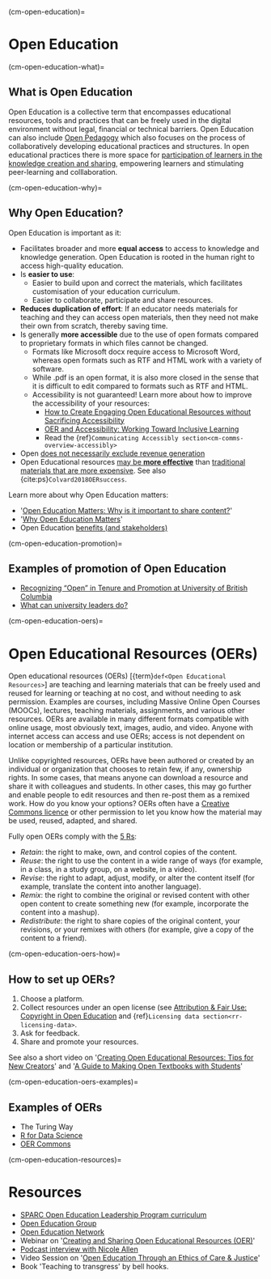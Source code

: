 (cm-open-education)=
# Open Education 

(cm-open-education-what)=
## What is Open Education
Open Education is a collective term that encompasses educational resources, tools and practices that can be freely used in the digital environment without legal, financial or technical barriers. 
Open Education can also include [Open Pedagogy](http://openpedagogy.org/open-pedagogy/) which also focuses on the process of collaboratively developing educational practices and structures. 
In open educational practices there is more space for [participation of learners in the knowledge creation and sharing](https://opencontent.org/blog/archives/2975), empowering learners and stimulating peer-learning and colllaboration.  

(cm-open-education-why)=
## Why Open Education?

Open Education is important as it:

- Facilitates broader and more **equal access** to access to knowledge and knowledge generation.
Open Education is rooted in the human right to access high-quality education.
- Is **easier to use**: 
    - Easier to build upon and correct the materials, which facilitates customisation of your education curriculum.
    - Easier to collaborate, participate and share resources.
- **Reduces duplication of effort**: If an educator needs materials for teaching and they can access open materials, then they need not make their own from scratch, thereby saving time.
- Is generally **more accessible** due to the use of open formats compared to proprietary formats in which files cannot be changed. 
    - Formats like Microsoft docx require access to Microsoft Word, whereas open formats such as RTF and HTML work with a variety of software. 
    - While .pdf is an open format, it is also more closed in the sense that it is difficult to edit compared to formats such as RTF and HTML. 
    - Accessibility is not guaranteed! 
Learn more about how to improve the accessibility of your resources: 
        - [How to Create Engaging Open Educational Resources without Sacrificing Accessibility](https://www.youtube.com/watch?v=UtOCI5TqtQI)
        - [OER and Accessibility: Working Toward Inclusive Learning](https://sparcopen.org/news/2018/oer-accessibility-working-toward-inclusive-learning/)
        - Read the {ref}`Communicating Accessibly section<cm-comms-overview-accessibly>`
- Open [does not necessarily exclude revenue generation](https://edscoop.com/how-traditional-textbook-publishers-can-do-well-by-the-oer-community/)
- Open Educational resources [may be **more effective**](http://openedgroup.org/review) than [traditional materials that are more expensive](https://www.huffpost.com/entry/college-textbooks-do-you_b_8261086). 
See also {cite:ps}`Colvard2018OERsuccess`. 

Learn more about why Open Education matters: 
- '[Open Education Matters: Why is it important to share content?](https://www.youtube.com/watch?v=dTNnxPcY49Q)' 
- '[Why Open Education Matters](https://www.youtube.com/watch?v=gJWbVt2Nc-I&list=PL741678F352148469)'
- Open Education [benefits (and stakeholders)](https://openeducationalresources.pbworks.com/w/page/24838012/Stakeholders%20and%20benefits)

(cm-open-education-promotion)=
## Examples of promotion of Open Education
- [Recognizing “Open” in Tenure and Promotion at University of British Columbia](https://sparcopen.org/news/2017/recognizing-open-tenure-promotion-ubc/) 
- [What can university leaders do?](https://sparcopen.org/events/sparc-more-2016/what-university-leaders-can-do-to-promote-open-and-how-librarians-might-help/)


(cm-open-education-oers)=
# Open Educational Resources (OERs)

Open educational resources (OERs) [{term}`def<Open Educational Resources>`] are teaching and learning materials that can be freely used and reused for learning or teaching at no cost, and without needing to ask permission. Examples are courses, including Massive Online Open Courses (MOOCs), lectures, teaching materials, assignments, and various other resources. OERs are available in many different formats compatible with online usage, most obviously text, images, audio, and video. Anyone with internet access can access and use OERs; access is not dependent on location or membership of a particular institution.

Unlike copyrighted resources, OERs have been authored or created by an individual or organization that chooses to retain few, if any, ownership rights. In some cases, that means anyone can download a resource and share it with colleagues and students. In other cases, this may go further and enable people to edit resources and then re-post them as a remixed work. How do you know your options? OERs often have a [Creative Commons licence](https://creativecommons.org/) or other permission to let you know how the material may be used, reused, adapted, and shared.

Fully open OERs comply with the [5 Rs](http://opencontent.org/definition/):

- _Retain_: the right to make, own, and control copies of the content.
- _Reuse_: the right to use the content in a wide range of ways (for example, in a class, in a study group, on a website, in a video).
- _Revise_: the right to adapt, adjust, modify, or alter the content itself (for example, translate the content into another language).
- _Remix_: the right to combine the original or revised content with other open content to create something new (for example, incorporate the content into a mashup).
- _Redistribute_: the right to share copies of the original content, your revisions, or your remixes with others (for example, give a copy of the content to a friend).

(cm-open-education-oers-how)=
## How to set up OERs? 

1. Choose a platform.
2. Collect resources under an open license (see [Attribution & Fair Use: Copyright in Open Education](https://www.youtube.com/watch?v=jGTUHdadqJU) and {ref}`Licensing data section<rr-licensing-data>`.
3. Ask for feedback.
4. Share and promote your resources.

See also a short video on '[Creating Open Educational Resources: Tips for New Creators](https://www.youtube.com/watch?v=DV-HiWtMq1U)' and '[A Guide to Making Open Textbooks with Students](https://press.rebus.community/makingopentextbookswithstudents/)'

(cm-open-education-oers-examples)=
## Examples of OERs
- The Turing Way
- [R for Data Science](https://r4ds.had.co.nz/)
- [OER Commons](https://www.oercommons.org/)

(cm-open-education-resources)=
# Resources
- [SPARC Open Education Leadership Program curriculum](https://sparcopen.org/our-work/open-education-leadership-program/curriculum/)
- [Open Education Group](https://openedgroup.org/)
- [Open Education Network](https://open.umn.edu/oen/)
- Webinar on '[Creating and Sharing Open Educational Resources (OER)](https://www.youtube.com/watch?v=6JgoUbED4rM)'
- [Podcast interview with Nicole Allen](https://leadinglinespod.com/episodes/episode-029-nicole-allen/)
- Video Session on '[Open Education Through an Ethics of Care & Justice](https://www.youtube.com/watch?v=i74KEAJnoPY)'
- Book 'Teaching to transgress' by bell hooks. 
